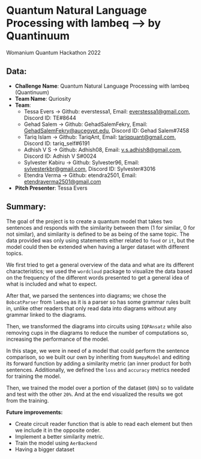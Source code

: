 # Quantum Natural Language Processing with lambeq --> by Quantinuum

Womanium Quantum Hackathon 2022

## Data:

- **Challenge Name**: Quantum Natural Language Processing with lambeq (Quantinuum)
- **Team Name**: Quriosity
- **Team**:
  - Tessa Evers -> Github: everstessa1, Email: everstessa1@gmail.com, Discord ID: TE#8644
  - Gehad Salem -> Github: GehadSalemFekry, Email: GehadSalemFekry@aucegypt.edu, Discord ID: Gehad Salem#7458
  - Tariq Islam -> Github: TariqAnt, Email: tariqquant@gmail.com, Discord ID: tariq_self#6191
  - Adhish V S -> Github: Adhish08, Email: v.s.adhish8@gmail.com, Discord ID: Adhish V S#0024
  - Sylvester Kabiru -> Github: Sylvester96, Email: sylvesterkbr@gmail.com, Discord ID: Sylvester#3016
  - Etendra Verma -> Github: etendra2501, Email: etendraverma2501@gmail.com
- **Pitch Presenter**: Tessa Evers

## Summary:

The goal of the project is to create a quantum model that takes two sentences and responds with the similarity between them (1 for similar, 0 for not similar), and similarity is defined to be as being of the same topic. The data provided was only using statements either related to `food` or `it`, but the model could then be extended when having a larger dataset with different topics.

We first tried to get a general overview of the data and what are its different characteristics; we used the `wordcloud` package to visualize the data based on the frequency of the different words presented to get a general idea of what is included and what to expect.

After that, we parsed the sentences into diagrams; we chose the `BobcatParser` from `lambeq` as it is a parser so has some grammar rules built in, unlike other readers that only read data into diagrams without any grammar linked to the diagrams. 

Then, we transformed the diagrams into circuits using `IQPAnsatz` while also removing cups in the diagrams to reduce the number of computations so, increasing the performance of the model.

In this stage, we were in need of a model that could perform the sentence comparison, so we built our own by inheriting from `NumpyModel` and editing its forward function by adding a similarity metric (an inner product for both sentences. Additionally, we defined the `loss` and `accuracy` metrics needed for training the model.

Then, we trained the model over a portion of the dataset (`80%`)  so to validate and test with the other `20%`. And at the end visualized the results we got from the training.

**Future improvements:**
- Create circuit reader function that is able to read each element but then we include it in the opposite order.
- Implement a better similarity metric.
- Train the model using `AerBackend`
- Having a bigger dataset
